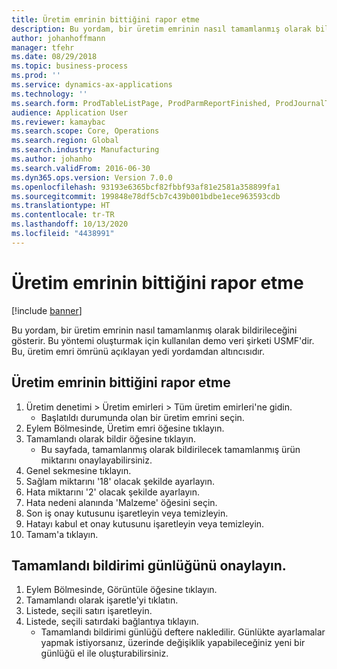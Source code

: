 ```yaml
---
title: Üretim emrinin bittiğini rapor etme
description: Bu yordam, bir üretim emrinin nasıl tamamlanmış olarak bildirileceğini gösterir.
author: johanhoffmann
manager: tfehr
ms.date: 08/29/2018
ms.topic: business-process
ms.prod: ''
ms.service: dynamics-ax-applications
ms.technology: ''
ms.search.form: ProdTableListPage, ProdParmReportFinished, ProdJournalTransProd, ProdSetupReportFinished
audience: Application User
ms.reviewer: kamaybac
ms.search.scope: Core, Operations
ms.search.region: Global
ms.search.industry: Manufacturing
ms.author: johanho
ms.search.validFrom: 2016-06-30
ms.dyn365.ops.version: Version 7.0.0
ms.openlocfilehash: 93193e6365bcf82fbbf93af81e2581a358899fa1
ms.sourcegitcommit: 199848e78df5cb7c439b001bdbe1ece963593cdb
ms.translationtype: HT
ms.contentlocale: tr-TR
ms.lasthandoff: 10/13/2020
ms.locfileid: "4438991"
---
```

# <a name="report-a-production-order-as-finished"></a>Üretim emrinin bittiğini rapor etme

[!include [banner](../../includes/banner.md)]

Bu yordam, bir üretim emrinin nasıl tamamlanmış olarak bildirileceğini gösterir. Bu yöntemi oluşturmak için kullanılan demo veri şirketi USMF'dir. Bu, üretim emri ömrünü açıklayan yedi yordamdan altıncısıdır.


## <a name="report-a-production-order-as-finished"></a>Üretim emrinin bittiğini rapor etme
1. Üretim denetimi > Üretim emirleri > Tüm üretim emirleri'ne gidin.
    * Başlatıldı durumunda olan bir üretim emrini seçin.  
2. Eylem Bölmesinde, Üretim emri öğesine tıklayın.
3. Tamamlandı olarak bildir öğesine tıklayın.
    * Bu sayfada, tamamlanmış olarak bildirilecek tamamlanmış ürün miktarını onaylayabilirsiniz.  
4. Genel sekmesine tıklayın.
5. Sağlam miktarını '18' olacak şekilde ayarlayın.
6. Hata miktarını '2' olacak şekilde ayarlayın.
7. Hata nedeni alanında 'Malzeme' öğesini seçin.
8. Son iş onay kutusunu işaretleyin veya temizleyin.
9. Hatayı kabul et onay kutusunu işaretleyin veya temizleyin.
10. Tamam'a tıklayın.

## <a name="verify-the-report-as-finished-journal"></a>Tamamlandı bildirimi günlüğünü onaylayın.
1. Eylem Bölmesinde, Görüntüle öğesine tıklayın.
2. Tamamlandı olarak işaretle'yi tıklatın.
3. Listede, seçili satırı işaretleyin.
4. Listede, seçili satırdaki bağlantıya tıklayın.
    * Tamamlandı bildirimi günlüğü deftere nakledilir. Günlükte ayarlamalar yapmak istiyorsanız, üzerinde değişiklik yapabileceğiniz yeni bir günlüğü el ile oluşturabilirsiniz.  

